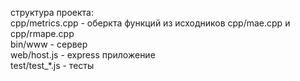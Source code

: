 структура проекта:  
cpp/metrics.cpp - оберкта функций из исходников cpp/mae.cpp и cpp/rmape.cpp  
bin/www - сервер  
web/host.js - express приложение  
test/test_*.js - тесты  
